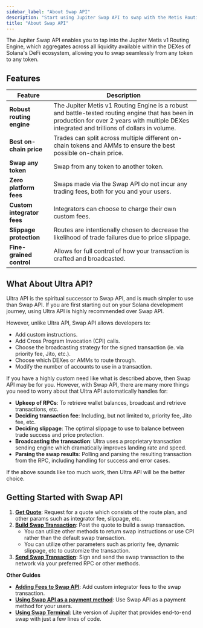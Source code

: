 ```yaml
---
sidebar_label: "About Swap API"
description: "Start using Jupiter Swap API to swap with the Metis Routing Engine."
title: "About Swap API"
---
```


<head>
    <title>Swap API</title>
    <meta name="twitter:card" content="summary" />
</head>

The Jupiter Swap API enables you to tap into the Jupiter Metis v1 Routing Engine, which aggregates across all liquidity available within the DEXes of Solana's DeFi ecosystem, allowing you to swap seamlessly from any token to any token.

## Features

| Feature | Description |
| --- | --- |
| **Robust routing engine** | The Jupiter Metis v1 Routing Engine is a robust and battle-tested routing engine that has been in production for over 2 years with multiple DEXes integrated and trillions of dollars in volume. |
| **Best on-chain price** | Trades can split across multiple different on-chain tokens and AMMs to ensure the best possible on-chain price. |
| **Swap any token** | Swap from any token to another token. |
| **Zero platform fees** | Swaps made via the Swap API do not incur any trading fees, both for you and your users. |
| **Custom integrator fees** | Integrators can choose to charge their own custom fees. |
| **Slippage protection** | Routes are intentionally chosen to decrease the likelihood of trade failures due to price slippage. |
| **Fine-grained control** | Allows for full control of how your transaction is crafted and broadcasted. |

## What About Ultra API?

Ultra API is the spiritual successor to Swap API, and is much simpler to use than Swap API. If you are first starting out on your Solana development journey, using Ultra API is highly recommended over Swap API.

However, unlike Ultra API, Swap API allows developers to:

- Add custom instructions.
- Add Cross Program Invocation (CPI) calls.
- Choose the broadcasting strategy for the signed transaction (ie. via priority fee, Jito, etc.).
- Choose which DEXes or AMMs to route through.
- Modify the number of accounts to use in a transaction.

If you have a highly custom need like what is described above, then Swap API may be for you. However, with Swap API, there are many more things you need to worry about that Ultra API automatically handles for:

- **Upkeep of RPCs**: To retrieve wallet balances, broadcast and retrieve transactions, etc.
- **Deciding transaction fee**: Including, but not limited to, priority fee, Jito fee, etc.
- **Deciding slippage**: The optimal slippage to use to balance between trade success and price protection.
- **Broadcasting the transaction**: Ultra uses a proprietary transaction sending engine which dramatically improves landing rate and speed.
- **Parsing the swap results**: Polling and parsing the resulting transaction from the RPC, including handling for success and error cases.

If the above sounds like too much work, then Ultra API will be the better choice.

## Getting Started with Swap API

1. [**Get Quote**](/docs/swap-api/get-quote): Request for a quote which consists of the route plan, and other params such as integrator fee, slippage, etc.
2. [**Build Swap Transaction**](/docs/swap-api/build-swap-transaction): Post the quote to build a swap transaction.
    - You can utilize other methods to return swap instructions or use CPI rather than the default swap transaction.
    - You can utilize other parameters such as priority fee, dynamic slippage, etc to customize the transaction.
3. [**Send Swap Transaction**](/docs/swap-api/send-swap-transaction): Sign and send the swap transaction to the network via your preferred RPC or other methods.

**Other Guides**
- [**Adding Fees to Swap API**](/docs/swap-api/add-fees-to-swap): Add custom integrator fees to the swap transaction.
- [**Using Swap API as a payment method**](/docs/swap-api/payments-through-swap): Use Swap API as a payment method for your users.
- [**Using Swap Terminal**](/docs/tool-kits/swap-terminal): Lite version of Jupiter that provides end-to-end swap with just a few lines of code.
